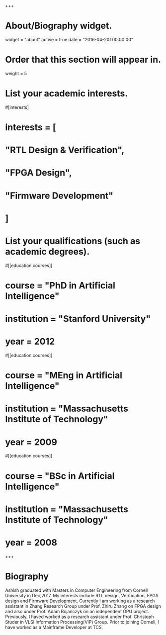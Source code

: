 +++
# About/Biography widget.
widget = "about"
active = true
date = "2016-04-20T00:00:00"

# Order that this section will appear in.
weight = 5

# List your academic interests.
#[interests]
#  interests = [
#    "RTL Design & Verification",
#    "FPGA Design",
#    "Firmware Development"
#  ]

# List your qualifications (such as academic degrees).
#[[education.courses]]
#  course = "PhD in Artificial Intelligence"
#  institution = "Stanford University"
#  year = 2012

#[[education.courses]]
#  course = "MEng in Artificial Intelligence"
#  institution = "Massachusetts Institute of Technology"
#  year = 2009

#[[education.courses]]
#  course = "BSc in Artificial Intelligence"
#  institution = "Massachusetts Institute of Technology"
#  year = 2008
 
+++

# Biography

Ashish graduated with Masters in Computer Engineering from Cornell University in Dec,2017. My interests include RTL design, Verification, FPGA design and Firmware Development. Currently I am working as a research assistant in Zhang Research Group under Prof. Zhiru Zhang on FPGA design and also under Prof. Adam Bojanczyk on an independent GPU project. Previously, I haved worked as a research assistant under Prof. Christoph Studer in VLSI Information Processing(VIP) Group. Prior to joining Cornell, I have worked as a Mainframe Developer at TCS.      
